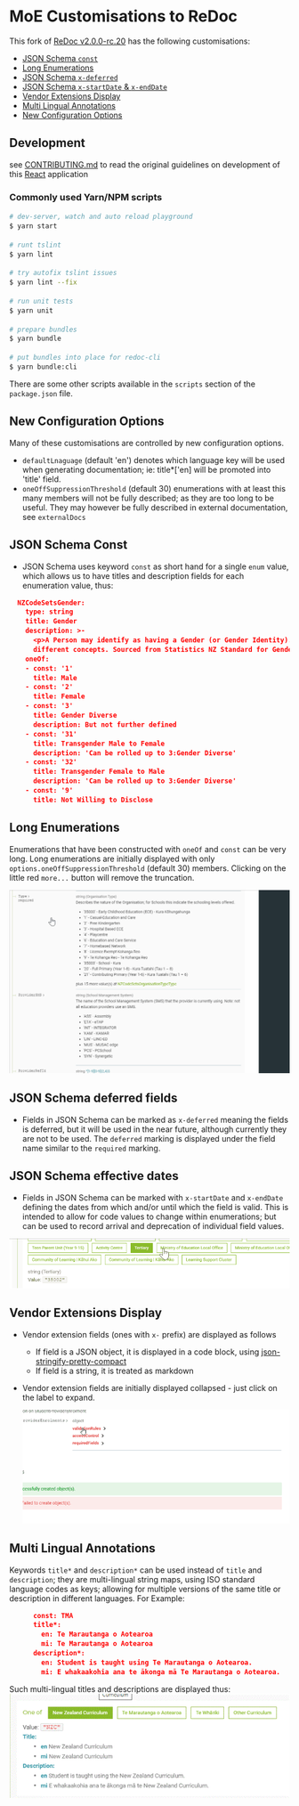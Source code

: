 # MoE Customisations to ReDoc

This fork of [ReDoc v2.0.0-rc.20](https://github.com/Redocly/redoc/tree/v2.0.0-rc.20) has the following customisations:

- [JSON Schema `const`](#json-schema-const)
- [Long Enumerations](#long-enumerations)
- [JSON Schema `x-deferred`](#json-schema-deferred-fields)
- [JSON Schema `x-startDate` & `x-endDate`](#json-schema-effective-dates)
- [Vendor Extensions Display](#vendor-extensions-display)
- [Multi Lingual Annotations](#multi-lingual-annotations)
- [New Configuration Options](#new-configuration-options)

## Development
see [CONTRIBUTING.md](CONTRIBUTING.md) to read the original guidelines on development of this [React](https://en.wikipedia.org/wiki/React_(web_framework)) application

### Commonly used Yarn/NPM scripts

``` bash
# dev-server, watch and auto reload playground
$ yarn start

# runt tslint
$ yarn lint

# try autofix tslint issues
$ yarn lint --fix

# run unit tests
$ yarn unit

# prepare bundles
$ yarn bundle

# put bundles into place for redoc-cli
$ yarn bundle:cli
```

There are some other scripts available in the `scripts` section of the `package.json` file.

## New Configuration Options

Many of these customisations are controlled by new configuration options.
- `defaultLnaguage`  (default 'en') denotes which language key will be used when generating documentation; ie: title*['en] will be promoted into 'title' field.
- `oneOffSuppressionThreshold` (default 30)  enumerations with at least this many members will not be fully described; as they are too long to be useful.  They may however be fully described in external documentation, see `externalDocs`



## JSON Schema Const
- JSON Schema uses keyword `const` as short hand for a single `enum` value, which allows us to have titles and description fields for each enumeration value, thus:
``` JSON
  NZCodeSetsGender:
    type: string
    title: Gender
    description: >-
      <p>A Person may identify as having a Gender (or Gender Identity). Biological sex and sexual orientation are related but
      different concepts. Sourced from Statistics NZ Standard for Gender Identity</p>
    oneOf:
    - const: '1'
      title: Male
    - const: '2'
      title: Female
    - const: '3'
      title: Gender Diverse
      description: But not further defined
    - const: '31'
      title: Transgender Male to Female
      description: 'Can be rolled up to 3:Gender Diverse'
    - const: '32'
      title: Transgender Female to Male
      description: 'Can be rolled up to 3:Gender Diverse'
    - const: '9'
      title: Not Willing to Disclose
```

## Long Enumerations
Enumerations that have been constructed with `oneOf` and `const` can be very long.  Long enumerations are initially displayed with only `options.oneOffSuppressionThreshold` (default 30) members. Clicking on the little red `more...` button will remove the truncation.

 ![](../docs/images/truncated-enumerations-demo.gif)

## JSON Schema deferred fields
- Fields in JSON Schema can be marked as `x-deferred` meaning the fields is deferred, but it will be used in the near future, although currently
  they are not to be used.  The `deferred` marking is displayed under the field name similar to the `required` marking.

## JSON Schema effective dates
- Fields in JSON Schema can be marked with `x-startDate` and `x-endDate` defining the dates from
which and/or until which the field is valid.  This is intended to allow for code values to change
within enumerations; but can be used to record arrival and deprecation of individual field values. 

 ![](../docs/images/effective-dates-demo.gif)
 
## Vendor Extensions Display
- Vendor extension fields (ones with `x-` prefix) are displayed as follows
  - If field is a JSON object, it is displayed in a code block, using [json-stringify-pretty-compact](https://www.npmjs.com/package/json-stringify-pretty-compact)
  - If field is a string, it is treated as markdown

- Vendor extension fields are initially displayed collapsed - just click on the label to expand.

  ![](../docs/images/collapsed-extensions-demo.gif)



## Multi Lingual Annotations
Keywords `title*` and `description*` can be used instead of `title` and `description`;  they are multi-lingual string maps, using 
ISO standard language codes as keys; allowing for multiple versions of the same title or description in different languages.  For Example:

``` JSON
      const: TMA
      title*:
        en: Te Marautanga o Aotearoa
        mi: Te Marautanga o Aotearoa
      description*:
        en: Student is taught using Te Marautanga o Aotearoa.
        mi: E whakaakohia ana te ākonga mā Te Marautanga o Aotearoa.
```
Such multi-lingual titles and descriptions are displayed thus:
 ![](../docs/images/multi-lingual-annotations.gif)